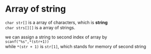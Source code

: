 # Array of string   
`char str[]` is a array of characters, which is **string**   
`char strs[][]` is a array of strings.   
   
we can assign a string to second index of array by   
`scanf("%s",*(str+1))`   
while `*(str + 1)` is `str[1]`, which stands for memory of second string
